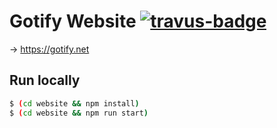 # Gotify Website [![travus-badge][travis-badge]][travis]

-> https://gotify.net

## Run locally

```bash
$ (cd website && npm install)
$ (cd website && npm run start)
```

[travis-badge]: https://travis-ci.org/gotify/cli.svg?branch=master
[travis]: https://travis-ci.org/gotify/cli
